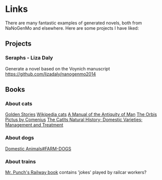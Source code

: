 # Links

There are many fantastic examples of generated novels, 
both from NaNoGenMo and elsewhere.
Here are some projects I have liked:

## Projects
### Seraphs - Liza Daly
Generate a novel based on the Voynich manuscript
https://github.com/lizadaly/nanogenmo2014


## Books
### About cats
[Golden Stories](https://www.gutenberg.org/files/19356/19356-h/19356-h.htm#THE_YELLOW_CAT)
[Wikipedia cats](https://en.wikipedia.org/wiki/Cat)
[A Manual of the Antiquity of Man](https://github.com/GITenberg/A-Manual-of-the-Antiquity-of-Man_35329)
[The Orbis Pictus by Comenius](https://github.com/GITenberg/The-Orbis-Pictus_28299)
[The CatIts Natural History; Domestic Varieties; Management and Treatment](https://github.com/GITenberg/The-CatIts-Natural-History--Domestic-Varieties--Management-and-Treatment_43930)

### About dogs
[Domestic Animals#FARM-DOGS](https://www.gutenberg.org/files/34175/34175-h/34175-h.htm#CHAPTER_VIII)

### About trains
[Mr. Punch's Railway book](https://github.com/GITenberg/Mr.-Punch-s-Railway-Book_35027/blob/b2d40cb8ebc852ace047c233822741e48bde6135//35027-8.txt) contains 'jokes' played by railcar workers?
